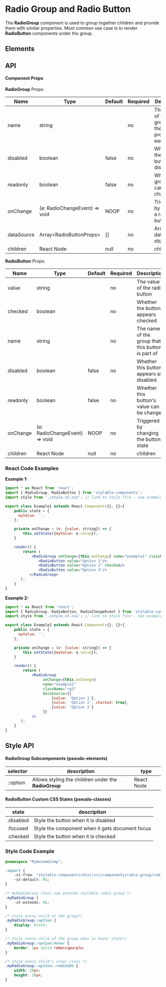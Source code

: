 # Radio Group and Radio Button

The **RadioGroup** component is used to group together children and provide them with similar properties. Most common use case is to render **RadioButton** components under the group.


## Elements

## API

#### Component Props
**RadioGroup** Props:

| Name | Type | Default | Required | Description |
|------|------|---------|----------|-------------
| name | string |  | no | The name of the group. sets the _name_ property on each child |
| disabled | boolean | false | no | Whether all the radio buttons are disabled |
| readonly | boolean | false | no | Whether the group value cannot be changed |
| onChange | (e: RadioChangeEvent) => void | NOOP | no | Triggered by changing a radio button state |
| dataSource | Array\<RadioButtonProps> | [] | no | Array of dataSchema objects |
| children | React Node | null | no | children


**RadioButton** Props:

| Name | Type | Default | Required | Description |
|------|------|---------|----------|-------------
| value | string |  | no | The value of the radio button |
| checked | boolean |  | no | Whether the button appears checked |
| name | string |  | no | The name of the group that this button is part of |
| disabled | boolean | false | no | Whether this button appears as disabled |
| readonly | boolean | false | no | Whether this button's value can be changed |
| onChange | (e: RadioChangeEvent) => void | NOOP | no | Triggered by changing the button's state |
| children | React Node | null | no | children | Any further nodes will be rendered. |



### React Code Examples

**Example 1:**

```jsx
import * as React from 'react';
import { RadioGroup, RadioButton } from 'stylable-components';
import style from './style.st.css'; // link to Style file - see examples of style files below

export class Example1 extends React.Component<{}, {}>{
    public state = {
      myValue: '',
    };

    private onChange = (e: {value: string}) => {
        this.setState({myValue: e.value});
    }

    render() {
        return (
            <RadioGroup onChange={this.onChange} name="example1" className="rg1">
               <RadioButton value="Option 1"/>
               <RadioButton value="Option 2" checked/>
               <RadioButton value="Option 3"/>
           </RadioGroup>
       );
    }
}
```


**Example 2:**

```jsx
import * as React from 'react';
import { RadioGroup, RadioButton, RadioChangeEvent } from 'stylable-components';
import style from './style.st.css'; // link to Style file - see examples of style files below

export class Example2 extends React.Component<{}, {}>{
    public state = {
      myValue: '',
    };

    private onChange = (e: {value: string}) => {
        this.setState({myValue: e.value});
    }

    render() {
        return (
            <RadioGroup
                 onChange={this.onChange}
                 name="example2"
                 className="rg2"
                 dataSource={[
                     {value: 'Option 1'},
                     {value: 'Option 2', checked: true},
                     {value: 'Option 3'}
                 ]}
            />
       );
    }
}
```



## Style API

#### **RadioGroup** Subcomponents (pseudo-elements)

| selector | description  | type |
|----------|--------------|------
| ::option | Allows styling the children under the **RadioGroup** | React Node |

#### **RadioButton** Custom CSS States (pseudo-classes)

| state | description |
| ----- | ----------- |
| :disabled | Style the button when it is disabled |
| :focused | Style the component when it gets document focus |
| :checked |  Style the button when it is checked |



### Style Code Example

```css
@namespace "MyAwsomeComp";

:import {
    -st-from: "stylable-components/dist/src/components/radio-group/radio-group.st.css";
    -st-default: RG;
}

/* myRadioGroup class now extends stylable radio group */
.myRadioGroup {
    -st-extends: RG;
}

/* style every child of the group*/
.myRadioGroup::option {
    display: block;
}

/* style every child of the group when in hover state*/
.myRadioGroup::option:hover {
    border: 1px solid rebeccapurple;
}

/* style every child's inner class */
.myRadioGroup::option::radioSVG {
    width: 20px;
    height: 20px;
}
